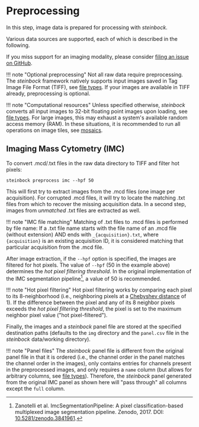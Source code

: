 # Preprocessing

In this step, image data is prepared for processing with *steinbock*.

Various data sources are supported, each of which is described in the following.

If you miss support for an imaging modality, please consider [filing an issue on GitHub](https://github.com/BodenmillerGroup/steinbock/issues).

!!! note "Optional preprocessing"
    Not all raw data require preprocessing. The *steinbock* framework natively supports input images saved in Tag Image File Format (TIFF), see [file types](../specs/file-types.md#images). If your images are available in TIFF already, preprocessing is optional.

!!! note "Computational resources"
    Unless specified otherwise, *steinbock* converts all input images to 32-bit floating point images upon loading, see [file types](../specs/file-types.md#images). For large images, this may exhaust a system's available random access memory (RAM). In these situations, it is recommended to run all operations on image tiles, see [mosaics](tools.md#mosaics).

## Imaging Mass Cytometry (IMC)

To convert .mcd/.txt files in the raw data directory to TIFF and filter hot pixels:

    steinbock preprocess imc --hpf 50

This will first try to extract images from the .mcd files (one image per acquisition). For corrupted .mcd files, it will try to locate the matching .txt files from which to recover the missing acquisition data. In a second step, images from *unmatched* .txt files are extracted as well.

!!! note "IMC file matching"
    Matching of .txt files to .mcd files is performed by file name: If a .txt file name starts with the file name of an .mcd file (without extension) AND ends with `_{acquisition}.txt`, where `{acquisition}` is an existing acquisition ID, it is considered matching that particular acquisition from the .mcd file.

After image extraction, if the `--hpf` option is specified, the images are filtered for hot pixels. The value of `--hpf` (50 in the example above) determines the *hot pixel filtering threshold*. In the original implementation of the IMC segmentation pipeline[^1], a value of 50 is recommended.

!!! note "Hot pixel filtering"
    Hot pixel filtering works by comparing each pixel to its 8-neighborhood (i.e., neighboring pixels at a [Chebyshev distance](https://en.wikipedia.org/wiki/Chebyshev_distance) of 1). If the difference between the pixel and any of its 8 neighbor pixels exceeds the *hot pixel filtering threshold*, the pixel is set to the maximum neighbor pixel value ("hot pixel-filtered").

Finally, the images and a *steinbock* panel file are stored at the specified destination paths (defaults to the `img` directory and the `panel.csv` file in the *steinbock* data/working directory).

!!! note "Panel files"
    The *steinbock* panel file is different from the original panel file in that it is ordered (i.e., the channel order in the panel matches the channel order in the images), only contains entries for channels present in the preprocessed images, and only requires a `name` column (but allows for arbitrary columns, see [file types](../specs/file-types.md#panel)). Therefore, the *steinbock* panel generated from the original IMC panel as shown here will "pass through" all columns except the `full` column.

[^1]: Zanotelli et al. ImcSegmentationPipeline: A pixel classification-based multiplexed image segmentation pipeline. Zenodo, 2017. DOI: [10.5281/zenodo.3841961](https://doi.org/10.5281/zenodo.3841961).
